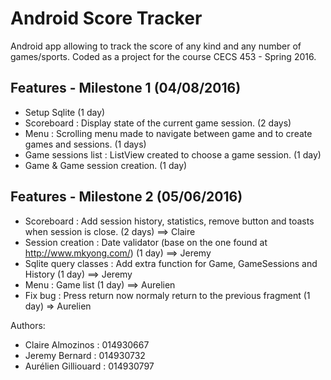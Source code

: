 Android Score Tracker
=====================

Android app allowing to track the score of any kind and any number of games/sports. Coded as a project for the course CECS 453 - Spring 2016.

## Features -  Milestone 1 (04/08/2016)
- Setup Sqlite (1 day)
- Scoreboard : Display state of the current game session. (2 days)
- Menu : Scrolling menu made to navigate between game and to create games and sessions. (1 days)
- Game sessions list : ListView created to choose a game session. (1 day)
- Game & Game session creation. (1 day)

## Features -  Milestone 2 (05/06/2016)
- Scoreboard : Add session history, statistics, remove button and toasts when session is close. (2 days) ==> Claire
- Session creation : Date validator (base on the one found at http://www.mkyong.com/) (1 day) ==> Jeremy
- Sqlite query classes : Add extra function for Game, GameSessions and History (1 day) ==> Jeremy
- Menu : Game list (1 day) ==> Aurelien
- Fix bug : Press return now normaly return to the previous fragment (1 day) => Aurelien

Authors:
- Claire Almozinos : 014930667
- Jeremy Bernard : 014930732
- Aurélien Gilliouard : 014930797
